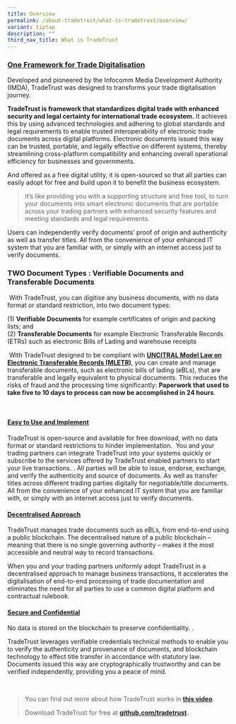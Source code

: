 ```yaml
---
title: Overview
permalink: /about-tradetrust/what-is-tradetrust/overview/
variant: tiptap
description: ""
third_nav_title: What is TradeTrust
---
```

<h3><strong><u>One Framework for Trade Digitalisation</u></strong></h3>
<p>Developed and pioneered by the Infocomm Media Development Authority (IMDA),
TradeTrust was designed to transforms your trade digitalisation journey.</p>
<p><strong>TradeTrust is framework that standardizes digital trade with enhanced security and legal certainty for international trade ecosystem.</strong> It
achieves this by using advanced technologies and adhering to global standards
and legal requirements to enable trusted interoperability of electronic
trade documents across digital platforms. Electronic documents issued this
way can be trusted, portable, and legally effective on different systems,
thereby streamlining cross-platform compatibility and enhancing overall
operational efficiency for businesses and governments.</p>
<p>And offered as a free digital utility, it is open-sourced so that all
parties can easily adopt for free and build upon it to benefit the business
ecosystem.</p>
<blockquote>
<p>It’s like providing you with a supporting structure and free tool, to
turn your documents into smart electronic documents that are portable across
your trading partners with enhanced security features and meeting standards
and legal requirements.</p>
<p></p>
</blockquote>
<p>Users can independently verify documents’ proof of origin and authenticity
as well as transfer titles. All from the convenience of your enhanced IT
system that you are familiar with, or simply with an internet access just
to verify documents.</p>
<p></p>
<h3><strong>TWO Document Types : Verifiable Documents and Transferable Documents</strong></h3>
<p>&nbsp;With TradeTrust, you can digitise any business documents, with no
data format or standard restriction, into two document types:</p>
<p>(1)&nbsp;<strong>Verifiable Documents&nbsp;</strong>for example certificates
of origin and packing lists; and
<br>(2)&nbsp;<strong>Transferable Documents</strong>&nbsp;for example Electronic
Transferable Records (ETRs) such as electronic Bills of Lading and warehouse
receipts</p>
<p>&nbsp;With TradeTrust designed to be compliant with <strong><a href="https://www.tradetrust.io/static/images/legality/Stephenson_Harwood_Article_on_TradeTrust_eBLs.pdf" rel="noopener noreferrer nofollow" target="_blank">UNCITRAL Model Law on Electronic Transferable Records (MLETR)</a></strong>,&nbsp;you
can create and manage transferable documents, such as electronic bills
of lading (eBLs), that are transferable and legally equivalent to physical
documents. This reduces the risks of fraud and the processing time significantly: <strong>Paperwork that used to take five to 10 days to process can now be accomplished in 24 hours</strong>.&nbsp;</p>
<p>
<br>
</p>
<p></p>
<h4><u>Easy to Use and Implement</u></h4>
<p>TradeTrust is open-source and available for free download, with no data
format or standard restrictions to hinder implementation. &nbsp;You and
your trading partners can integrate TradeTrust into your systems quickly
or subscribe to the services offered by TradeTrust enabled partners to
start your live transactions. . All parties will be able to issue, endorse,
exchange, and verify the authenticity and source of documents. As well
as transfer titles across different trading parties digitally for negotiable/title
documents. All from the convenience of your enhanced IT system that you
are familiar with, or simply with an internet access just to verify documents.</p>
<h4><strong><u>Decentralised Approach</u></strong></h4>
<p>TradeTrust manages trade documents such as eBLs, from end-to-end using
a public blockchain. The decentralised nature of a public blockchain –
meaning that there is no single governing authority – makes it the most
accessible and neutral way to record transactions.&nbsp;</p>
<p>When you and your trading partners uniformly adopt TradeTrust in a decentralised
approach to manage business transactions, it accelerates the digitalisation
of end-to-end processing of trade documentation and eliminates the need
for all parties to use a common digital platform and contractual rulebook.</p>
<h4><strong><u>Secure and Confidential</u></strong></h4>
<p>No data is stored on the blockchain to preserve confidentiality. .</p>
<p>TradeTrust leverages verifiable credentials technical methods to enable
you to verify the authenticity and provenance of documents, and blockchain
technology to effect title transfer in accordance with statutory law.&nbsp;
Documents issued this way are cryptographically trustworthy and can be
verified independently, providing you a peace of mind.</p>
<p>&nbsp;</p>
<blockquote>
<p>You can find out more about how TradeTrust works in <strong><a href="https://youtu.be/-YD21elPXxs" rel="noopener noreferrer nofollow" target="_blank">this video</a></strong>.
&nbsp;</p>
<p>Download TradeTrust for free at <strong><a href="www.github.com/tradetrust" rel="noopener noreferrer nofollow" target="_blank">github.com/tradetrust</a>.&nbsp;</strong>
</p>
<p></p>
</blockquote>
<p></p>